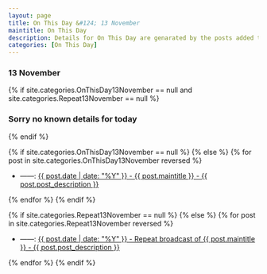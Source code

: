 ```yaml
---
layout: page
title: On This Day &#124; 13 November
maintitle: On This Day
description: Details for On This Day are genarated by the posts added to the website so the content is subject to changes/updates over time.
categories: [On This Day]
---
```


<h3>13 November</h3>

{% if site.categories.OnThisDay13November == null and site.categories.Repeat13November == null %}
  <h3>Sorry no known details for today</h3>
{% endif %}

{% if site.categories.OnThisDay13November == null %}
{% else %}
{% for post in site.categories.OnThisDay13November reversed %}
<ul>
<li> ——: <a href="{{ post.url }}">{{ post.date | date: "%Y" }} - {{ post.maintitle }} - {{ post.post_description }}</a></li>
</ul>
{% endfor %}
{% endif %}

{% if site.categories.Repeat13November == null %}
{% else %}
{% for post in site.categories.Repeat13November reversed %}
<ul>
<li> ——: <a href="{{ post.url }}">{{ post.date | date: "%Y" }} - Repeat broadcast of {{ post.maintitle }} - {{ post.post_description }}</a></li>
</ul>
{% endfor %}
{% endif %}
